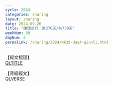 ```yaml
---
cycle: 2024
categories: sharing
layout: sharing
date: 2024-09-26
title: "謙理之行：第270天/共730天"
weekNum: 39
dayNum: 4
permalink: /sharing/2024/wk39-day4-qianli.html
---
```

【經文梳理】  
[QLTITLE](QLLINK)

【背經經文】  
QLVERSE
